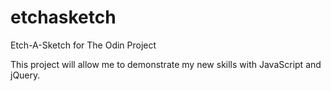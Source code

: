 # etchasketch
Etch-A-Sketch for The Odin Project


This project will allow me to demonstrate my new skills with JavaScript and jQuery. 
